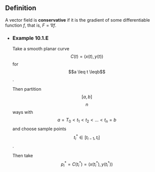 ## Definition
A vector field is **conservative** if it is the gradient of some differentiable function $f$, that is, $F = \nabla f$.
- ### Example 10.1.E
  Take a smooth planar curve $$C(t) = (x(t),y(t))$$ for $$a \leq t \leqb$$. 
  
  Then partition $$[a,b]$$ $$n$$ ways with $$a=T_0<t_1<t_2<...<t_n=b$$ and choose sample points $$t_i^{*}\in [t_{i-1},t_i]$$.
  
  Then take $$p_i^{*}=C(t_i^{*})=(x(t_i^{*}),y(t_i^{*}))$$